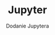 ---
layout: post
title: Jupyter 
subtitle: Dodanie Jupytera
cover-img: /assets/img/pobrane.png
thumbnail-img: /assets/img/1200px-Jupyter_logo.png
share-img: /assets/img/pobrane.png
tags: [jupyter, kod]
---